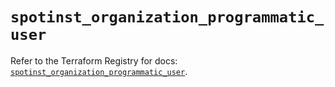 # `spotinst_organization_programmatic_user`

Refer to the Terraform Registry for docs: [`spotinst_organization_programmatic_user`](https://registry.terraform.io/providers/spotinst/spotinst/1.208.0/docs/resources/organization_programmatic_user).
